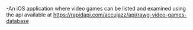-An iOS application where video games can be listed and examined using the api available at https://rapidapi.com/accujazz/api/rawg-video-games-database
